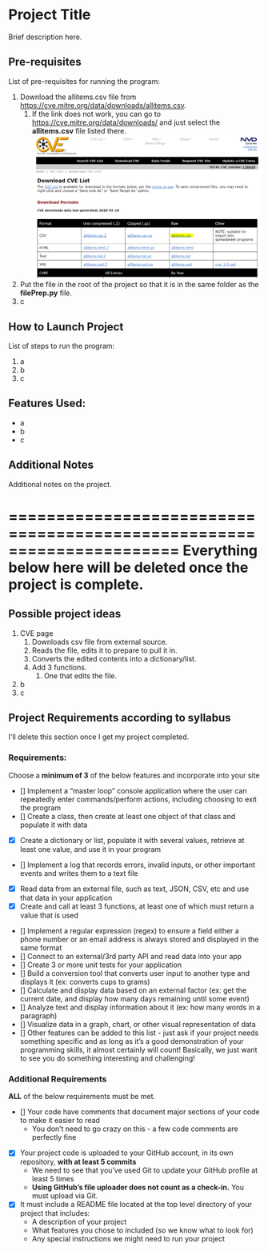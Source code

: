 # Project Title
Brief description here.

## Pre-requisites
List of pre-requisites for running the program:
1. Download the allitems.csv file from https://cve.mitre.org/data/downloads/allitems.csv.
   1. If the link does not work, you can go to https://cve.mitre.org/data/downloads/ and just select the **allitems.csv** file listed there.
   ![CVE site screenshot](/ReadMe-Files/00-screencapture.png)
2. Put the file in the root of the project so that it is in the same folder as the **filePrep.py** file.
3. c

## How to Launch Project
List of steps to run the program:
1. a
2. b
3. c

## Features Used:
- a
- b
- c

## Additional Notes
Additional notes on the project.

======================================================================
Everything below here will be deleted once the project is complete.
======================================================================

## Possible project ideas
1. CVE page
   1. Downloads csv file from external source.
   2. Reads the file, edits it to prepare to pull it in.
   3. Converts the edited contents into a dictionary/list.
   4. Add 3 functions.
      1. One that edits the file.
2. b
3. c

## Project Requirements according to syllabus

I'll delete this section once I get my project completed.

### **Requirements:**
Choose a **minimum of 3** of the below features and incorporate into your site
- [] Implement a “master loop” console application where the user can repeatedly enter commands/perform actions, including choosing to exit the program
- [] Create a class, then create at least one object of that class and populate it with data
- [x] Create a dictionary or list, populate it with several values, retrieve at least one value, and use it in your program
- [] Implement a log that records errors, invalid inputs, or other important events and writes them to a text file
- [x] Read data from an external file, such as text, JSON, CSV, etc and use that data in your application
- [x] Create and call at least 3 functions, at least one of which must return a value that is used
- [] Implement a regular expression (regex) to ensure a field either a phone number or an email address is always stored and displayed in the same format
- [] Connect to an external/3rd party API and read data into your app
- [] Create 3 or more unit tests for your application
- [] Build a conversion tool that converts user input to another type and displays it (ex: converts cups to grams)
- [] Calculate and display data based on an external factor (ex: get the current date, and display how many days remaining until some event)
- [] Analyze text and display information about it (ex: how many words in a paragraph)
- [] Visualize data in a graph, chart, or other visual representation of data
- [] Other features can be added to this list - just ask if your project needs something specific and as long as it’s a good demonstration of your programming skills, it almost certainly will count!  Basically, we just want to see you do something interesting and challenging!

### Additional Requirements
**ALL** of the below requirements must be met.
- [] Your code have comments that document major sections of your code to make it easier to read
  - You don’t need to go crazy on this - a few code comments are perfectly fine
- [x] Your project code is uploaded to your GitHub account, in its own repository, **with at least 5 commits**
  - We need to see that you’ve used Git to update your GitHub profile at least 5 times
  - **Using GitHub’s file uploader does not count as a check-in.** You must upload via Git. 
- [x] It must include a README file located at the top level directory of your project that includes:
  - A description of your project
  - What features you chose to included (so we know what to look for)
  - Any special instructions we might need to run your project